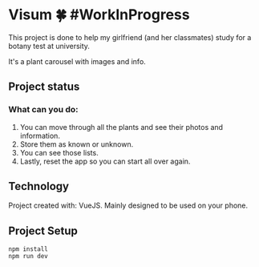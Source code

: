 # Visum 🍀  #WorkInProgress

This project is done to help my girlfriend (and her classmates) study for a botany test at university.

It's a plant carousel with images and info.

## Project status 

### What can you do: 

1. You can move through all the plants and see their photos and information.
2. Store them as known or unknown.
3. You can see those lists.
4. Lastly, reset the app so you can start all over again.

## Technology

Project created with: VueJS.
Mainly designed to be used on your phone.

## Project Setup

```
npm install
npm run dev
```
